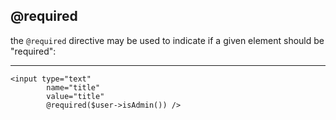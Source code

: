## @required

the `@required` directive may be used to indicate if a given element should be "required":

---

```blade
<input type="text"
        name="title"
        value="title"
        @required($user->isAdmin()) />
```
